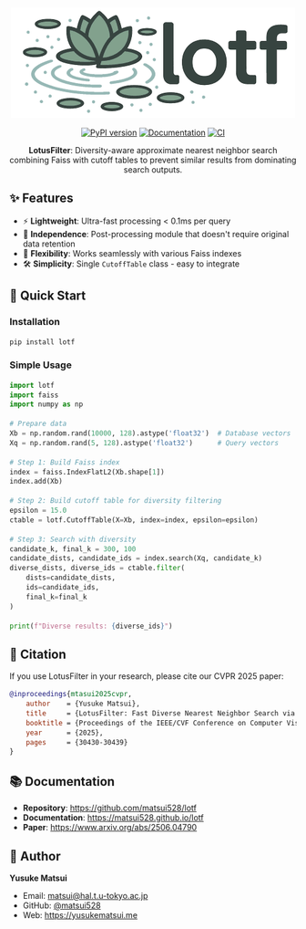 <div align="center">

![LotusFilter Logo](logo.png)

[![PyPI version](https://badge.fury.io/py/lotf.svg)](https://badge.fury.io/py/lotf)
[![Documentation](https://img.shields.io/badge/docs-available-brightgreen.svg)](https://matsui528.github.io/lotf)
[![CI](https://github.com/matsui528/lotf/workflows/Test%20with%20Conda/badge.svg)](https://github.com/matsui528/lotf/actions)

**LotusFilter**: Diversity-aware approximate nearest neighbor search combining Faiss with cutoff tables to prevent similar results from dominating search outputs.

</div>

## ✨ Features

- ⚡ **Lightweight**: Ultra-fast processing < 0.1ms per query
- 🔄 **Independence**: Post-processing module that doesn't require original data retention  
- 🎯 **Flexibility**: Works seamlessly with various Faiss indexes
- 🛠️ **Simplicity**: Single `CutoffTable` class - easy to integrate


## 🚀 Quick Start

### Installation

```bash
pip install lotf
```




### Simple Usage

```python
import lotf
import faiss
import numpy as np

# Prepare data
Xb = np.random.rand(10000, 128).astype('float32')  # Database vectors
Xq = np.random.rand(5, 128).astype('float32')      # Query vectors

# Step 1: Build Faiss index
index = faiss.IndexFlatL2(Xb.shape[1])
index.add(Xb)

# Step 2: Build cutoff table for diversity filtering
epsilon = 15.0
ctable = lotf.CutoffTable(X=Xb, index=index, epsilon=epsilon)

# Step 3: Search with diversity
candidate_k, final_k = 300, 100
candidate_dists, candidate_ids = index.search(Xq, candidate_k)
diverse_dists, diverse_ids = ctable.filter(
    dists=candidate_dists, 
    ids=candidate_ids, 
    final_k=final_k
)

print(f"Diverse results: {diverse_ids}")
```

## 📄 Citation

If you use LotusFilter in your research, please cite our CVPR 2025 paper:

```bibtex
@inproceedings{mtasui2025cvpr,
    author    = {Yusuke Matsui},
    title     = {LotusFilter: Fast Diverse Nearest Neighbor Search via a Learned Cutoff Table},
    booktitle = {Proceedings of the IEEE/CVF Conference on Computer Vision and Pattern Recognition (CVPR)},
    year      = {2025},
    pages     = {30430-30439}
}
```

## 📚 Documentation

- **Repository**: https://github.com/matsui528/lotf
- **Documentation**: https://matsui528.github.io/lotf
- **Paper**: https://www.arxiv.org/abs/2506.04790




## 👤 Author

**Yusuke Matsui**
- Email: matsui@hal.t.u-tokyo.ac.jp
- GitHub: [@matsui528](https://github.com/matsui528)
- Web: https://yusukematsui.me

